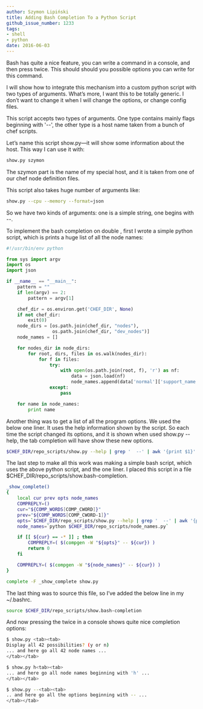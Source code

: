 ```yaml
---
author: Szymon Lipiński
title: Adding Bash Completion To a Python Script
github_issue_number: 1233
tags:
- shell
- python
date: 2016-06-03
---
```


Bash has quite a nice feature, you can write a command in a console, and then press <TAB> twice. This should should you possible options you can write for this command.

I will show how to integrate this mechanism into a custom python script with two types of arguments. What’s more, I want this to be totally generic. I don’t want to change it when I will change the options, or change config files.

This script accepts two types of arguments. One type contains mainly flags beginning with '--', the other type is a host name taken from a bunch of chef scripts.

Let’s name this script show.py—​it will show some information about the host. This way I can use it with:

```bash
show.py szymon
```

The szymon part is the name of my special host, and it is taken from one of our chef node definition files.

This script also takes huge number of arguments like:

```bash
show.py --cpu --memory --format=json
```

So we have two kinds of arguments: one is a simple string, one begins with --.

To implement the bash completion on double <TAB>, first I wrote a simple python script, which is prints a huge list of all the node names:

```python
#!/usr/bin/env python

from sys import argv
import os
import json

if __name__ == "__main__":
    pattern = ""
    if len(argv) == 2:
        pattern = argv[1]

    chef_dir = os.environ.get('CHEF_DIR', None)
    if not chef_dir:
        exit(0)
    node_dirs = [os.path.join(chef_dir, "nodes"),
                 os.path.join(chef_dir, "dev_nodes")]
    node_names = []

    for nodes_dir in node_dirs:
        for root, dirs, files in os.walk(nodes_dir):
            for f in files:
                try:
                    with open(os.path.join(root, f), 'r') as nf:
                        data = json.load(nf)
                        node_names.append(data['normal']['support_name'])
                except:
                    pass

    for name in node_names:
        print name
```

Another thing was to get a list of all the program options. We used the below one liner. It uses the help information shown by the script. So each time the script changed its options, and it is shown when used show.py --help, the tab completion will have show these new options.

```bash
$CHEF_DIR/repo_scripts/show.py --help | grep '  --' | awk '{print $1}'
```

The last step to make all this work was making a simple bash script, which uses the above python script, and the one liner. I placed this script in a file $CHEF_DIR/repo_scripts/show.bash-completion.

```bash
_show_complete()
{
    local cur prev opts node_names
    COMPREPLY=()
    cur="${COMP_WORDS[COMP_CWORD]}"
    prev="${COMP_WORDS[COMP_CWORD-1]}"
    opts=`$CHEF_DIR/repo_scripts/show.py --help | grep '  --' | awk '{print $1}'`
    node_names=`python $CHEF_DIR/repo_scripts/node_names.py`

    if [[ ${cur} == -* ]] ; then
        COMPREPLY=( $(compgen -W "${opts}" -- ${cur}) )
        return 0
    fi

    COMPREPLY=( $(compgen -W "${node_names}" -- ${cur}) )
}

complete -F _show_complete show.py
```

The last thing was to source this file, so I’ve added the below line in my ~/.bashrc.

```bash
source $CHEF_DIR/repo_scripts/show.bash-completion
```

And now pressing the <TAB> twice in a console shows quite nice completion options:

```bash
$ show.py <tab><tab>
Display all 42 possibilities? (y or n)
... and here go all 42 node names ...
</tab></tab>
```

```bash
$ show.py h<tab><tab>
... and here go all node names beginning with 'h' ...
</tab></tab>
```

```bash
$ show.py --<tab><tab>
.. and here go all the options beginning with -- ...
</tab></tab>
```
